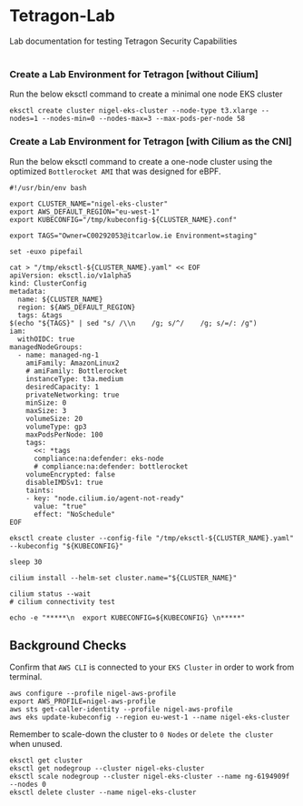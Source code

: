 # Tetragon-Lab
Lab documentation for testing Tetragon Security Capabilities <br/>
<br/>
### Create a Lab Environment for Tetragon [without Cilium]
Run the below eksctl command to create a minimal one node EKS cluster
```
eksctl create cluster nigel-eks-cluster --node-type t3.xlarge --nodes=1 --nodes-min=0 --nodes-max=3 --max-pods-per-node 58
```
### Create a Lab Environment for Tetragon [with Cilium as the CNI]
Run the below eksctl command to create a one-node cluster using the optimized ```Bottlerocket AMI``` that was designed for eBPF.

```
#!/usr/bin/env bash

export CLUSTER_NAME="nigel-eks-cluster"
export AWS_DEFAULT_REGION="eu-west-1"
export KUBECONFIG="/tmp/kubeconfig-${CLUSTER_NAME}.conf"

export TAGS="Owner=C00292053@itcarlow.ie Environment=staging"

set -euxo pipefail

cat > "/tmp/eksctl-${CLUSTER_NAME}.yaml" << EOF
apiVersion: eksctl.io/v1alpha5
kind: ClusterConfig
metadata:
  name: ${CLUSTER_NAME}
  region: ${AWS_DEFAULT_REGION}
  tags: &tags
$(echo "${TAGS}" | sed "s/ /\\n    /g; s/^/    /g; s/=/: /g")
iam:
  withOIDC: true
managedNodeGroups:
  - name: managed-ng-1
    amiFamily: AmazonLinux2
    # amiFamily: Bottlerocket
    instanceType: t3a.medium
    desiredCapacity: 1
    privateNetworking: true
    minSize: 0
    maxSize: 3
    volumeSize: 20
    volumeType: gp3
    maxPodsPerNode: 100    
    tags:
      <<: *tags
      compliance:na:defender: eks-node
      # compliance:na:defender: bottlerocket
    volumeEncrypted: false
    disableIMDSv1: true
    taints:
    - key: "node.cilium.io/agent-not-ready"
      value: "true"
      effect: "NoSchedule"
EOF

eksctl create cluster --config-file "/tmp/eksctl-${CLUSTER_NAME}.yaml" --kubeconfig "${KUBECONFIG}"

sleep 30

cilium install --helm-set cluster.name="${CLUSTER_NAME}"

cilium status --wait
# cilium connectivity test

echo -e "*****\n  export KUBECONFIG=${KUBECONFIG} \n*****"
```

## Background Checks

Confirm that ```AWS CLI``` is connected to your ```EKS Cluster``` in order to work from terminal. 
```
aws configure --profile nigel-aws-profile
export AWS_PROFILE=nigel-aws-profile                                            
aws sts get-caller-identity --profile nigel-aws-profile
aws eks update-kubeconfig --region eu-west-1 --name nigel-eks-cluster
```

Remember to scale-down the cluster to ```0 Nodes``` or ```delete the cluster``` when unused.
```
eksctl get cluster
eksctl get nodegroup --cluster nigel-eks-cluster
eksctl scale nodegroup --cluster nigel-eks-cluster --name ng-6194909f --nodes 0
eksctl delete cluster --name nigel-eks-cluster  
```


